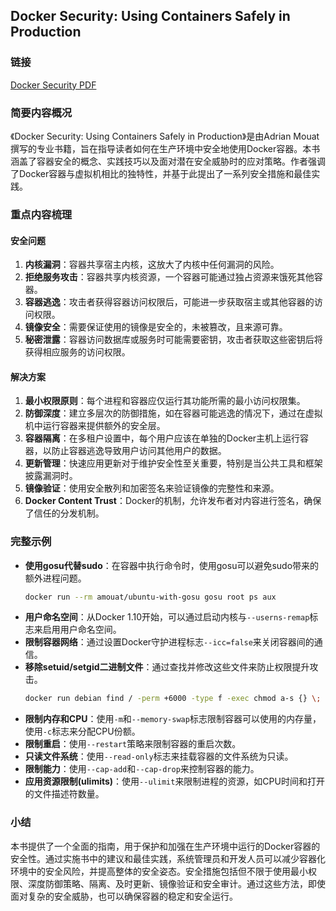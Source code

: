 ## Docker Security: Using Containers Safely in Production

### 链接
[Docker Security PDF](https://theswissbay.ch/pdf/Books/Computer%20science/O%27Reilly/docker-security.pdf)

### 简要内容概况
《Docker Security: Using Containers Safely in Production》是由Adrian Mouat撰写的专业书籍，旨在指导读者如何在生产环境中安全地使用Docker容器。本书涵盖了容器安全的概念、实践技巧以及面对潜在安全威胁时的应对策略。作者强调了Docker容器与虚拟机相比的独特性，并基于此提出了一系列安全措施和最佳实践。

### 重点内容梳理

#### 安全问题
1. **内核漏洞**：容器共享宿主内核，这放大了内核中任何漏洞的风险。
2. **拒绝服务攻击**：容器共享内核资源，一个容器可能通过独占资源来饿死其他容器。
3. **容器逃逸**：攻击者获得容器访问权限后，可能进一步获取宿主或其他容器的访问权限。
4. **镜像安全**：需要保证使用的镜像是安全的，未被篡改，且来源可靠。
5. **秘密泄露**：容器访问数据库或服务时可能需要密钥，攻击者获取这些密钥后将获得相应服务的访问权限。

#### 解决方案
1. **最小权限原则**：每个进程和容器应仅运行其功能所需的最小访问权限集。
2. **防御深度**：建立多层次的防御措施，如在容器可能逃逸的情况下，通过在虚拟机中运行容器来提供额外的安全层。
3. **容器隔离**：在多租户设置中，每个用户应该在单独的Docker主机上运行容器，以防止容器逃逸导致用户访问其他用户的数据。
4. **更新管理**：快速应用更新对于维护安全性至关重要，特别是当公共工具和框架披露漏洞时。
5. **镜像验证**：使用安全散列和加密签名来验证镜像的完整性和来源。
6. **Docker Content Trust**：Docker的机制，允许发布者对内容进行签名，确保了信任的分发机制。

### 完整示例
- **使用gosu代替sudo**：在容器中执行命令时，使用gosu可以避免sudo带来的额外进程问题。
  ```bash
  docker run --rm amouat/ubuntu-with-gosu gosu root ps aux
  ```
- **用户命名空间**：从Docker 1.10开始，可以通过启动内核与`--userns-remap`标志来启用用户命名空间。
- **限制容器网络**：通过设置Docker守护进程标志`--icc=false`来关闭容器间的通信。
- **移除setuid/setgid二进制文件**：通过查找并修改这些文件来防止权限提升攻击。
  ```bash
  docker run debian find / -perm +6000 -type f -exec chmod a-s {} \; || true
  ```
- **限制内存和CPU**：使用`-m`和`--memory-swap`标志限制容器可以使用的内存量，使用`-c`标志来分配CPU份额。
- **限制重启**：使用`--restart`策略来限制容器的重启次数。
- **只读文件系统**：使用`--read-only`标志来挂载容器的文件系统为只读。
- **限制能力**：使用`--cap-add`和`--cap-drop`来控制容器的能力。
- **应用资源限制(ulimits)**：使用`--ulimit`来限制进程的资源，如CPU时间和打开的文件描述符数量。

### 小结
本书提供了一个全面的指南，用于保护和加强在生产环境中运行的Docker容器的安全性。通过实施书中的建议和最佳实践，系统管理员和开发人员可以减少容器化环境中的安全风险，并提高整体的安全姿态。安全措施包括但不限于使用最小权限、深度防御策略、隔离、及时更新、镜像验证和安全审计。通过这些方法，即使面对复杂的安全威胁，也可以确保容器的稳定和安全运行。